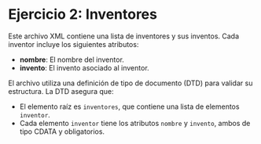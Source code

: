 # Ejercicio 2: Inventores

Este archivo XML contiene una lista de inventores y sus inventos. Cada inventor incluye los siguientes atributos:

- **nombre**: El nombre del inventor.
- **invento**: El invento asociado al inventor.

El archivo utiliza una definición de tipo de documento (DTD) para validar su estructura. La DTD asegura que:

- El elemento raíz es `inventores`, que contiene una lista de elementos `inventor`.
- Cada elemento `inventor` tiene los atributos `nombre` y `invento`, ambos de tipo CDATA y obligatorios.
